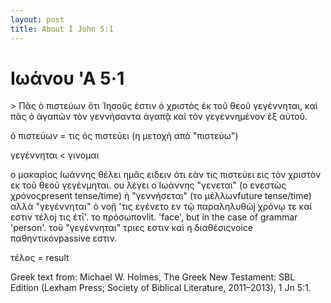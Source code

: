 ```yaml
---
layout: post
title: About I John 5:1
---
```


# Ιωάνου 'Α 5·1

<div id="page-wrapper" class="page-wrapper">
<row>
<textcolumn>
> Πᾶς ὁ πιστεύων ὅτι Ἰησοῦς ἐστιν ὁ χριστὸς ἐκ τοῦ θεοῦ γεγέννηται, καὶ πᾶς ὁ ἀγαπῶν τὸν γεννήσαντα ἀγαπᾷ καὶ τὸν γεγεννημένον ἐξ αὐτοῦ.

</textcolumn>
<column-note>
<p>ὁ πιστεύων = τις ός πιστεύει (η μετοχὴ απὸ "πιστεύω")</p>

<p>γεγέννηται &lt; γινομαι</p>

</column-note>
</row>
<row>
<column-comment>
<p>ο μακαρίος Ιωάννης θέλει ημᾶς ειδειν ότι εὰν τις πιστεύει εις τὸν χριστὸν εκ τοῦ θεοῦ γεγένμηται. ου λέγει ο Ιωάννης "γενεται" (ο ενεστὼς χρόνος<footnote num="*">present tense/time</footnote>) ὴ "γεννήσεται" (το μέλλων<footnote num="*">future tense/time</footnote>) αλλὰ "γεγέννηται" ὸ νοῇ 'τις εγένετο εν τῷ παραληλυθὼj χρόνῳ τε καί εστιν τέλοj τις έτῑ'. το πρόσωπον<footnote num="*">lit. 'face', but in the case of grammar 'person'.</footnote> τοῦ "γεγέννηται" τριες εστιν καὶ η διαθέσις<footnote num="*">voice</footnote> παθηντικόν<footnote num="*">passive</footnote> εστιν.</p> 
</column-comment>
<column-note>
<p>τέλος = result</p> 
</column-note>
</row>
</div>


<div> Greek text from: Michael W. Holmes, The Greek New Testament: SBL Edition (Lexham Press; Society of Biblical Literature, 2011–2013), 1 Jn 5:1.</div>

<script>new Vue({el: "#page-wrapper"});</script>
